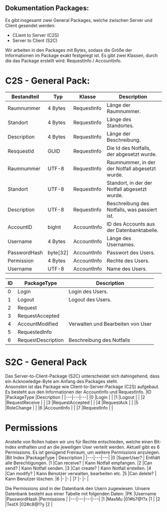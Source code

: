## Dokumentation Packages:
Es gibt insgesamt zwei General Packages, welche zwischen Server und Client gesendet werden: 
- CLient to Server (C2S)
- Server to Client (S2C)

Wir arbeiten in den Packages mit Bytes, sodass die Größe der Informationen im Package exakt festgelegt ist.
Es gibt zwei Klassen, durch die das Package erstellt wird: RequestInfo / AccountInfo.


# C2S - General Pack:
| Bestandteil | Typ | Klasse | Description | 
|---|---|---|---|
|Raumnummer  | 4 Bytes  | RequestInfo | Länge der Raumnummer.                           |
|Standort    | 4 Bytes  | RequestInfo | Länge des Standortes.                           | 
|Description | 4 Bytes  | RequestInfo | Länge der Beschreibung.                         | 
|ResquestId  | GUID     | RequestInfo | Die Id des Notfalls, der abgesetzt wurde.       | 
|Raumnummer  | UTF-8    | RequestInfo | Raumnummer, in der der Notfall abgesetzt wurde. |
|Standort    | UTF-8    | RequestInfo | Standort, in der der Notfall abgesetzt wurde.   |
|Description | UTF-8    | RequestInfo | Beschreibung des Notfalls, was passiert ist.    |
|AccountID   | bigInt   | AccountInfo | ID des Accounts aus der Datenbanktabelle.       |
|Username    | 4 Bytes  | AccountInfo | Länge des Usernames.                            |
|PasswordHash| byte[32] | AccountInfo | Passwort des Users.                             |
|Permission  | 4 Bytes  | AccountInfo | Rechte des Users.                               |
|Username    | UTF-8    | AccountInfo | Name des Users.                                 |


|ID |PackageType |Description |
|---|---|---|
|0  | Login		 | Login des Users. |
|1  | Logout             | Logout des Users.   |
|2  | Request            |    |
|3  | RequestAccepted    |    |
|4  | AccountModified    | Verwalten und Bearbeiten von User |
|5  | RequestedInfo      |    |
|6  | RequestDescription | Beschreibung des Notfalls |


# S2C - General Pack
Das Server-to-Client-Package (S2C) unterscheidet sich dahingehend, dass ein Acknowledge-Byte am Anfang des Packages steht.  
Ansonsten ist das Package wie Client-to-Server-Package (C2S) aufgebaut. Es besteht aus den Informationen der AccountInfo und RequestInfo. 
|ID |PackageType |Description |
|---|---|---|
|0  |Login             |    |
|1  |Logout            |    |
|2  |RequestReceive    |    |
|3  |RequestAccepted   |    |
|4  |RequestAck        |    |
|5  |RoleChange        |    |
|6  |AccountInfo       |    |
|7  |RequestInfo       |    |


# Permissions
Anstelle von Rollen haben wir uns für Rechte entschieden, welche einen Bit-Index enthalten und an die jeweiligen User verteilt werden.
Aktuell gibt es 6 Permissions. Es ist genügend Freiraum, um weitere Permissions anzulegen.
|Bit Index |PackageType | Description |
|---|---|---|
|0  |SuperUser?   | Enthält alle Berechtigungen.
|1  |Can receive? | Kann Notfall empfangen.
|2  |Can send?    | Kann Notfall senden.
|3  |Can create?  | Kann Notfall erstellen.
|4  |Can modify?  | Kann Benutzer verwalten, bearbeiten etc.
|5  |Can delete?  | Kann Benutzer löschen.
|6  |- |- | 
|7  |- |- |

Die Permissions sind in der Datenbank den Usern zugewiesen. Unsere Datenbank besteht aus einer Tabelle mit folgenden Daten: 
|PK |Username |PasswordHash |Permissions | 
|---|---|---|---|
|1 |MaxMu |01#b7@!?x |1 |
|2 |TestX |02#c8@!?y |2 |



